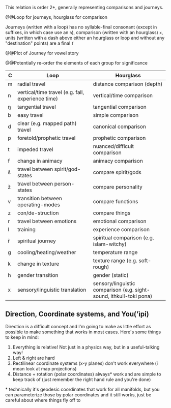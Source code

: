 This relation is order 2+, generally representing comparisons and journeys.

@@Loop for journeys, hourglass for comparison

Journeys (written with a loop) has no syllable-final consonant (except in suffixes, in which case use an `h`), comparison (written with an hourglass) `x`, units (written with a dash above either an hourglass or loop and without any "destination" points) are a final `f`

@@Plot of Journey for vowel story

@@Potentially re-order the elements of each group for significance

C | Loop | Hourglass
-|-|-
m | radial travel | distance comparison (depth)
n | vertical/time travel (e.g. fall, experience time) | vertical/time comparison
ŋ | tangential travel | tangential comparison
b | easy travel | simple comparison
d | clear (e.g. mapped path) travel | canonical comparison
p | foretold/prophetic travel | prophetic comparison
t | impeded travel | nuanced/difficult comparison
f | change in animacy | animacy comparison
š | travel between spirit/god-states | compare spirit/gods
ž | travel between person-states | compare personality
v | transition between operating-modes | compare functions
z | con/de-struction | compare things
r | travel between emotions | emotional comparison
l | training | experience comparison
ř | spiritual journey | spiritual comparison (e.g. islam-witchy)
g | cooling/heating/weather | temperature range
k | change in texture | texture range (e.g. soft-rough)
h | gender transition | gender (static)
x | sensory/linguistic translation | sensory/linguistic comparison (e.g. sight-sound, ithkuil-toki pona)

## Direction, Coordinate systems, and You('ìpi)
Direction is a difficult concept and I'm going to make as little effort as possible to make something that works in most cases. Here's some things to keep in mind:
1. Everything is relative! Not just in a physics way, but in a useful-talking way! 
2. Left & right are hard
3. Rectilinear coordinate systems (x-y planes) don't work everywhere (i mean look at map projections)
4. Distance + rotation (polar coordinates) always\* work  and are simple to keep track of (just remember the right hand rule and you're done)

\* technically it's geodesic coordinates that work for all manifolds, but you can parameterize those by polar coordinates and it still works, just be careful about where things fly off to